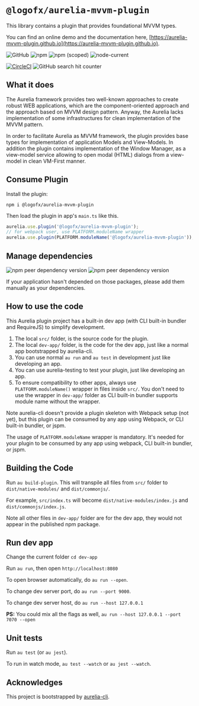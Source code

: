 # `@logofx/aurelia-mvvm-plugin`

This library contains a plugin that provides foundational MVVM types.

You can find an online demo and the documentation here, [https://aurelia-mvvm-plugin.github.io](https://aurelia-mvvm-plugin.github.io).

![GitHub](https://img.shields.io/github/license/LogoFX/aurelia-mvvm-plugin)
![npm](https://img.shields.io/npm/dt/@logofx/aurelia-mvvm-plugin?logo=npm)
![npm (scoped)](https://img.shields.io/npm/v/@logofx/aurelia-mvvm-plugin)
![node-current](https://img.shields.io/node/v/@logofx/aurelia-mvvm-plugin)

[![CircleCI](https://circleci.com/gh/LogoFX/aurelia-mvvm-plugin.svg?style=shield)](https://circleci.com/gh/LogoFX/aurelia-mvvm-plugin)
![GitHub search hit counter](https://img.shields.io/github/search/logofx/aurelia-mvvm-plugin/aurelia)

## What it does

The Aurelia framework provides two well-known approaches to create robust WEB applications, which are the component-oriented approach and the approach based on MVVM design pattern. Anyway, the Aurelia lacks implementation of some infrastructures for clean implementation of the MVVM pattern.

In order to facilitate Aurelia as MVVM framework, the plugin provides base types for implementation of application Models and View-Models. In addition the plugin contains implementation of the Window Manager, as a view-model service allowing to open modal (HTML) dialogs from a view-model in clean VM-First manner.

## Consume Plugin

Install the plugin:

```shell
npm i @logofx/aurelia-mvvm-plugin
```

Then load the plugin in app's `main.ts` like this.

```js
aurelia.use.plugin('@logofx/aurelia-mvvm-plugin');
// for webpack user, use PLATFORM.moduleName wrapper
aurelia.use.plugin(PLATFORM.moduleName('@logofx/aurelia-mvvm-plugin'));
```

## Manage dependencies

![npm peer dependency version](https://img.shields.io/npm/dependency-version/@logofx/aurelia-mvvm-plugin/peer/aurelia-dialog)
![npm peer dependency version](https://img.shields.io/npm/dependency-version/@logofx/aurelia-mvvm-plugin/peer/aurelia-validation)

If your application hasn't depended on those packages, please add them manually as your dependencies.

## How to use the code

This Aurelia plugin project has a built-in dev app (with CLI built-in bundler and RequireJS) to simplify development.

1. The local `src/` folder, is the source code for the plugin.
2. The local `dev-app/` folder, is the code for the dev app, just like a normal app bootstrapped by aurelia-cli.
3. You can use normal `au run` and `au test` in development just like developing an app.
4. You can use aurelia-testing to test your plugin, just like developing an app.
5. To ensure compatibility to other apps, always use `PLATFORM.moduleName()` wrapper in files inside `src/`. You don't need to use the wrapper in `dev-app/` folder as CLI built-in bundler supports module name without the wrapper.

Note aurelia-cli doesn't provide a plugin skeleton with Webpack setup (not yet), but this plugin can be consumed by any app using Webpack, or CLI built-in bundler, or jspm.

The usage of `PLATFORM.moduleName` wrapper is mandatory. It's needed for your plugin to be consumed by any app using webpack, CLI built-in bundler, or jspm.

## Building the Code

Run `au build-plugin`. This will transpile all files from `src/` folder to `dist/native-modules/` and `dist/commonjs/`.

For example, `src/index.ts` will become `dist/native-modules/index.js` and `dist/commonjs/index.js`.

Note all other files in `dev-app/` folder are for the dev app, they would not appear in the published npm package.

## Run dev app

Change the current folder `cd dev-app`

Run `au run`, then open `http://localhost:8080`

To open browser automatically, do `au run --open`.

To change dev server port, do `au run --port 9000`.

To change dev server host, do `au run --host 127.0.0.1`

**PS:** You could mix all the flags as well, `au run --host 127.0.0.1 --port 7070 --open`

## Unit tests

Run `au test` (or `au jest`).

To run in watch mode, `au test --watch` or `au jest --watch`.

## Acknowledges

This project is bootstrapped by [aurelia-cli](https://github.com/aurelia/cli).
